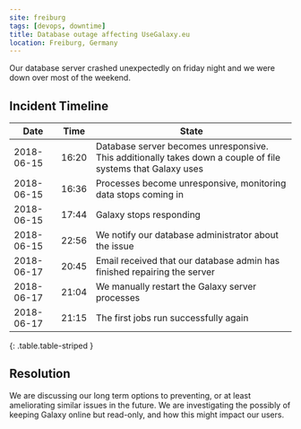 ```yaml
---
site: freiburg
tags: [devops, downtime]
title: Database outage affecting UseGalaxy.eu
location: Freiburg, Germany
---
```


Our database server crashed unexpectedly on friday night and we were down over most of the weekend.

## Incident Timeline

Date       | Time  | State
---------- | ----- | ---
2018-06-15 | 16:20 | Database server becomes unresponsive. This additionally takes down a couple of file systems that Galaxy uses
2018-06-15 | 16:36 | Processes become unresponsive, monitoring data stops coming in
2018-06-15 | 17:44 | Galaxy stops responding
2018-06-15 | 22:56 | We notify our database administrator about the issue
2018-06-17 | 20:45 | Email received that our database admin has finished repairing the server
2018-06-17 | 21:04 | We manually restart the Galaxy server processes
2018-06-17 | 21:15 | The first jobs run successfully again
{: .table.table-striped }

## Resolution

We are discussing our long term options to preventing, or at least ameliorating
similar issues in the future. We are investigating the possibly of keeping
Galaxy online but read-only, and how this might impact our users.
